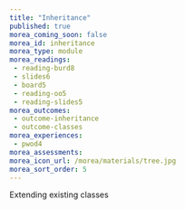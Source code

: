 ```yaml
---
title: "Inheritance"
published: true
morea_coming_soon: false
morea_id: inheritance
morea_type: module
morea_readings:
 - reading-burd8
 - slides6
 - board5
 - reading-oo5
 - reading-slides5
morea_outcomes:
 - outcome-inheritance
 - outcome-classes
morea_experiences:
 - pwod4
morea_assessments:
morea_icon_url: /morea/materials/tree.jpg
morea_sort_order: 5
---
```


Extending existing classes